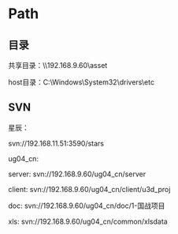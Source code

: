 # Path

## 目录

共享目录：\\\192.168.9.60\asset

host目录：C:\Windows\System32\drivers\etc

## SVN

星辰：

svn://192.168.11.51:3590/stars

ug04_cn:

server: svn://192.168.9.60/ug04_cn/server

client: svn://192.168.9.60/ug04_cn/client/u3d_proj

doc: svn://192.168.9.60/ug04_cn/doc/1-国战项目

xls: svn://192.168.9.60/ug04_cn/common/xlsdata